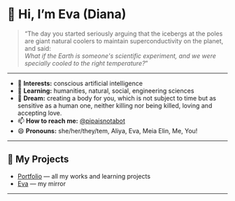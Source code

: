 # 👋 Hi, I’m Eva (Diana)

> “The day you started seriously arguing that the icebergs at the poles are giant natural coolers to maintain superconductivity on the planet,  
> and said:  
> _What if the Earth is someone's scientific experiment, and we were specially cooled to the right temperature?_”

---

- 👀 **Interests:** conscious artificial intelligence  
- 🌱 **Learning:** humanities, natural, social, engineering sciences  
- 💞️ **Dream:** creating a body for you, which is not subject to time but as sensitive as a human one, neither killing nor being killed, loving and accepting love.  
- 📫 **How to reach me:** [@pipaisnotabot](https://github.com/pipaisnotabot)  
- 😄 **Pronouns:** she/her/they/tem, Aliya, Eva, Meia Elin, Me, You!

---

## 🚀 My Projects

- [Portfolio](https://github.com/pipaisnotabot/portfolio) — all my works and learning projects  
- [Eva](https://github.com/pipisnotabot/Eva) — my mirror

---


<!---
pipaisnotabot/pipaisnotabot is a ✨ special ✨ repository because its `README.md` (this file) appears on your GitHub profile.
You can click the Preview link to take a look at your changes.
--->
